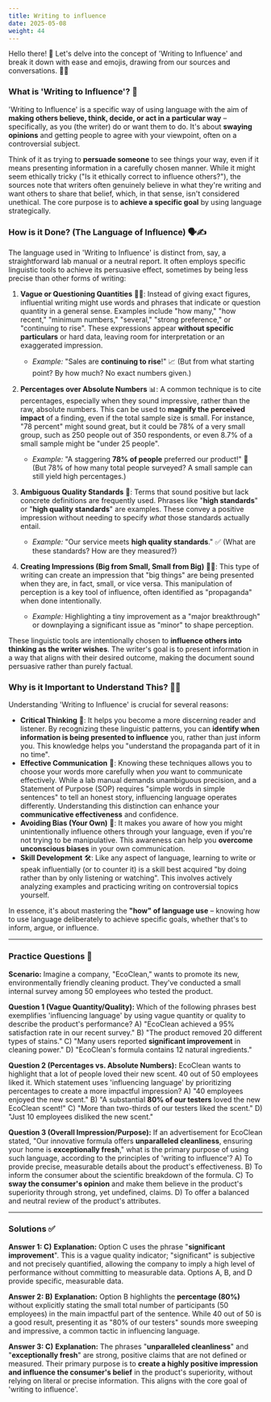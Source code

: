 ```yaml
---
title: Writing to influence
date: 2025-05-08
weight: 44
---
```


Hello there! 👋 Let's delve into the concept of 'Writing to Influence' and break it down with ease and emojis, drawing from our sources and conversations. 📝✨

### **What is 'Writing to Influence'?** 🤔

'Writing to Influence' is a specific way of using language with the aim of **making others believe, think, decide, or act in a particular way** – specifically, as you (the writer) do or want them to do. It's about **swaying opinions** and getting people to agree with your viewpoint, often on a controversial subject.

Think of it as trying to **persuade someone** to see things your way, even if it means presenting information in a carefully chosen manner. While it might seem ethically tricky ("Is it ethically correct to influence others?"), the sources note that writers often genuinely believe in what they're writing and want others to share that belief, which, in that sense, isn't considered unethical. The core purpose is to **achieve a specific goal** by using language strategically.

### **How is it Done? (The Language of Influence) 🗣️✍️**

The language used in 'Writing to Influence' is distinct from, say, a straightforward lab manual or a neutral report. It often employs specific linguistic tools to achieve its persuasive effect, sometimes by being less precise than other forms of writing:

1.  **Vague or Questioning Quantities** 🤷‍♀️: Instead of giving exact figures, influential writing might use words and phrases that indicate or question quantity in a general sense. Examples include "how many," "how recent," "minimum numbers," "several," "strong preference," or "continuing to rise". These expressions appear **without specific particulars** or hard data, leaving room for interpretation or an exaggerated impression.
    *   *Example:* "Sales are **continuing to rise**!" 📈 (But from what starting point? By how much? No exact numbers given.)

2.  **Percentages over Absolute Numbers** 📊: A common technique is to cite percentages, especially when they sound impressive, rather than the raw, absolute numbers. This can be used to **magnify the perceived impact** of a finding, even if the total sample size is small. For instance, "78 percent" might sound great, but it could be 78% of a very small group, such as 250 people out of 350 respondents, or even 8.7% of a small sample might be "under 25 people".
    *   *Example:* "A staggering **78% of people** preferred our product!" 🌟 (But 78% of how many total people surveyed? A small sample can still yield high percentages.)

3.  **Ambiguous Quality Standards** 🏅: Terms that sound positive but lack concrete definitions are frequently used. Phrases like "**high standards**" or "**high quality standards**" are examples. These convey a positive impression without needing to specify *what* those standards actually entail.
    *   *Example:* "Our service meets **high quality standards**." ✅ (What are these standards? How are they measured?)

4.  **Creating Impressions (Big from Small, Small from Big)** 🎩🐰: This type of writing can create an impression that "big things" are being presented when they are, in fact, small, or vice versa. This manipulation of perception is a key tool of influence, often identified as "propaganda" when done intentionally.
    *   *Example:* Highlighting a tiny improvement as a "major breakthrough" or downplaying a significant issue as "minor" to shape perception.

These linguistic tools are intentionally chosen to **influence others into thinking as the writer wishes**. The writer's goal is to present information in a way that aligns with their desired outcome, making the document sound persuasive rather than purely factual.

### **Why is it Important to Understand This? 🤔💡**

Understanding 'Writing to Influence' is crucial for several reasons:

*   **Critical Thinking** 🧐: It helps you become a more discerning reader and listener. By recognizing these linguistic patterns, you can **identify when information is being presented to influence** you, rather than just inform you. This knowledge helps you "understand the propaganda part of it in no time".
*   **Effective Communication** 🎯: Knowing these techniques allows you to choose your words more carefully when *you* want to communicate effectively. While a lab manual demands unambiguous precision, and a Statement of Purpose (SOP) requires "simple words in simple sentences" to tell an honest story, influencing language operates differently. Understanding this distinction can enhance your **communicative effectiveness** and confidence.
*   **Avoiding Bias (Your Own)** 🚧: It makes you aware of how you might unintentionally influence others through your language, even if you're not trying to be manipulative. This awareness can help you **overcome unconscious biases** in your own communication.
*   **Skill Development** 🛠️: Like any aspect of language, learning to write or speak influentially (or to counter it) is a skill best acquired "by doing rather than by only listening or watching". This involves actively analyzing examples and practicing writing on controversial topics yourself.

In essence, it's about mastering the **"how" of language use** – knowing how to use language deliberately to achieve specific goals, whether that's to inform, argue, or influence.

---

### **Practice Questions** 🤔

**Scenario:** Imagine a company, "EcoClean," wants to promote its new, environmentally friendly cleaning product. They've conducted a small internal survey among 50 employees who tested the product.

**Question 1 (Vague Quantity/Quality):**
Which of the following phrases best exemplifies 'influencing language' by using vague quantity or quality to describe the product's performance?
A) "EcoClean achieved a 95% satisfaction rate in our recent survey."
B) "The product removed 20 different types of stains."
C) "Many users reported **significant improvement** in cleaning power."
D) "EcoClean's formula contains 12 natural ingredients."

**Question 2 (Percentages vs. Absolute Numbers):**
EcoClean wants to highlight that a lot of people loved their new scent. 40 out of 50 employees liked it. Which statement uses 'influencing language' by prioritizing percentages to create a more impactful impression?
A) "40 employees enjoyed the new scent."
B) "A substantial **80% of our testers** loved the new EcoClean scent!"
C) "More than two-thirds of our testers liked the scent."
D) "Just 10 employees disliked the new scent."

**Question 3 (Overall Impression/Purpose):**
If an advertisement for EcoClean stated, "Our innovative formula offers **unparalleled cleanliness**, ensuring your home is **exceptionally fresh**," what is the primary purpose of using such language, according to the principles of 'writing to influence'?
A) To provide precise, measurable details about the product's effectiveness.
B) To inform the consumer about the scientific breakdown of the formula.
C) To **sway the consumer's opinion** and make them believe in the product's superiority through strong, yet undefined, claims.
D) To offer a balanced and neutral review of the product's attributes.

---

### **Solutions** ✅

**Answer 1: C)**
**Explanation:** Option C uses the phrase "**significant improvement**". This is a vague quality indicator; "significant" is subjective and not precisely quantified, allowing the company to imply a high level of performance without committing to measurable data. Options A, B, and D provide specific, measurable data.

**Answer 2: B)**
**Explanation:** Option B highlights the **percentage (80%)** without explicitly stating the small total number of participants (50 employees) in the main impactful part of the sentence. While 40 out of 50 is a good result, presenting it as "80% of our testers" sounds more sweeping and impressive, a common tactic in influencing language.

**Answer 3: C)**
**Explanation:** The phrases "**unparalleled cleanliness**" and "**exceptionally fresh**" are strong, positive claims that are not defined or measured. Their primary purpose is to **create a highly positive impression and influence the consumer's belief** in the product's superiority, without relying on literal or precise information. This aligns with the core goal of 'writing to influence'.